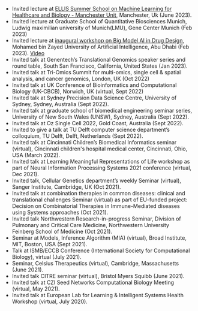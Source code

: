 
- Invited lecture at [ELLIS Summer School on Machine Learning for Healthcare and Biology - Manchester Unit](https://ellis.eu/events/ellis-summer-school-on-machine-learning-for-healthcare-and-biology-manchester-unit), Manchester, Uk (June 2023).
- Invited lecture at Graduate School of Quantitative Biosciences Munich, Ludwig maximilian university of Munich(LMU),  Gene Center Munich (Feb 2023)
- Invited lecture at [inaugural workshop on Big Model AI in Drug Design](https://mbzuai.ac.ae/news/big-model-ai-in-drug-design/), Mohamed bin Zayed University of Artificial Intelligence, Abu Dhabi (Feb 2023). [Video](https://youtu.be/Mb9cPX4UToM?t=2357)
- Invited talk at Genentech’s Translational Genomics speaker series and round table, South San Francisco, California, United States (Jan 2023).
- Invited talk at Tri-Omics Summit for multi-omics, single cell & spatial analysis, and cancer genomics, London, UK (Oct 2022)
- Invited talk at UK Conference of Bioinformatics and Computational Biology (UK-CBCB), Norwich, UK (virtual, Sept 2022)
- Invited talk at Sydney Precision Data Science Centre, University of Sydney, Sydney, Australia (Sept 2022).
- Invited talk at graduate school of biomedical engineering seminar series, University of New South Wales (UNSW), Sydney, Australia (Sept 2022).
- Invited talk at Oz Single Cell 2022, Gold Coast, Australia (Sept 2022).
- Invited to give a talk at TU Delft computer science department’s colloquium, TU Delft, Delft, Netherlands (Sept 2022).
- Invited talk at Cincinnati Children’s Biomedical Informatics seminar (virtual), Cincinnati children's hospital medical center, Cincinnati, Ohio, USA (March 2022).
- Invited talk at Learning Meaningful Representations of Life workshop as part of Neural Information Processing Systems  2021 conference (virtual, Dec 2021).
- Invited talk, Cellular Genetics department’s weekly Seminar (virtual), Sanger Institute, Cambridge, UK (Oct 2021).
- Invited talk at combination therapies in common diseases: clinical and translational challenges Seminar (virtual) as part of EU-funded project: Decision on Combinatorial Therapies in Immune-Mediated diseases using Systems approaches (Oct 2021).
- Invited talk Northwestern Research-in-progress Seminar, Division of Pulmonary and Critical Care Medicine, Northwestern University Feinberg School of Medicine (Oct 2021).
- Seminar at Models, Inference Algorithm (MIA) (virtual), Broad Institute, MIT, Boston, USA (Sept 2021).
- Talk at ISMB/ECCB Conference (International Society for Computational Biology), virtual (July 2021).
- Seminar, Celsius Therapeutics (virtual), Cambridge, Massachusetts (June 2021).
- Invited talk CITRE seminar (virtual), Bristol Myers Squibb (June 2021).
- Invited talk at CZI Seed Networks Computational Biology Meeting (virtual, May 2021).
- Invited talk at European Lab for Learning & Intelligent Systems Health Workshop (virtual, July 2020).













